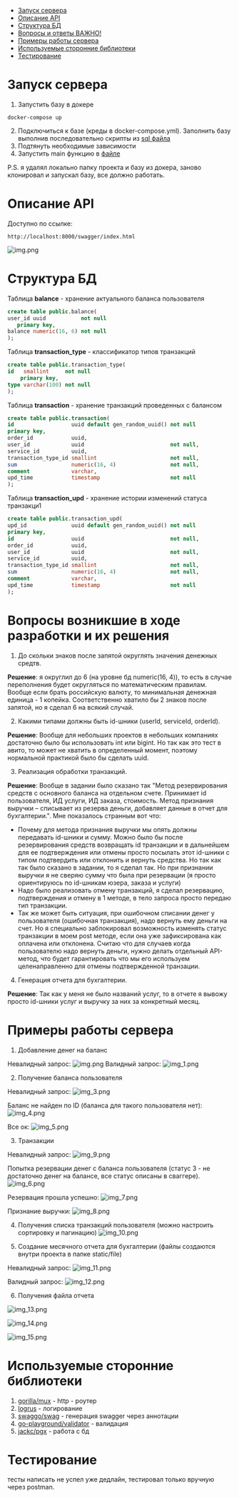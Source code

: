 * [Запуск сервера](#запуск-сервера)
* [Описание API](#описание-API)
* [Структура БД](#структура-БД)
* [Вопросы и ответы ВАЖНО!](#вопросы-возникшие-в-ходе-разработки-и-их-решения)
* [Примеры работы сервера](#примеры-работы-сервера)
* [Используемые сторонние библиотеки](#используемые-сторонние-библиотеки)
* [Тестирование](#тестирование)

# Запуск сервера

1. Запустить базу в докере 
```text
docker-compose up
```

2. Подключиться к базе (креды в docker-compose.yml). Заполнить базу выполнив последовательно скрипты из [sql файла](init_db.sql)
3. Подтянуть необходимые зависимости
4. Запустить main функцию в [файле](cmd/main.go)

P.S. я удалял локально папку проекта и базу из докера, заново клонировал и запускал базу, все должно работать.

# Описание API
Доступно по ссылке:
```text
http://localhost:8000/swagger/index.html
```

![img.png](resource/image/img.png)

# Структура БД
Таблица **balance** - хранение актуального баланса пользователя
```sql
create table public.balance(
user_id uuid           not null
   primary key,
balance numeric(16, 6) not null
);
```

Таблица **transaction_type** - классификатор типов транзакций
```sql
create table public.transaction_type(
id   smallint     not null
    primary key,
type varchar(100) not null
);
```

Таблица **transaction** - хранение транзакций проведенных с балансом
```sql
create table public.transaction(
id                  uuid default gen_random_uuid() not null
primary key,
order_id            uuid,
user_id             uuid                           not null,
service_id          uuid,
transaction_type_id smallint                       not null,
sum                 numeric(16, 4)                 not null,
comment             varchar,
upd_time            timestamp                      not null
);
```

Таблица **transaction_upd** - хранение истории изменений статуса транзакци1
```sql
create table public.transaction_upd(
upd_id              uuid default gen_random_uuid() not null
primary key,
id                  uuid                           not null,
order_id            uuid,
user_id             uuid                           not null,
service_id          uuid,
transaction_type_id smallint                       not null,
sum                 numeric(16, 4)                 not null,
comment             varchar,
upd_time            timestamp                      not null
);
```

# Вопросы возникшие в ходе разработки и их решения
1. До скольки знаков после запятой округлять значения денежных средтв.

**Решение**: я округлил  до 6 (на уровне бд numeric(16, 4)), то есть в случае переполнения будет округляться по математическим правилам. Вообще если брать российскую валюту, то минимальная денежная единица - 1 копейка. Соответственно хватило бы 2 знаков после запятой, но я сделал 6 на всякий случай.

2. Какими типами должны быть id-шники (userId, serviceId, orderId).

**Решение**: Вообще для небольших проектов в небольших компаниях достаточно было бы использовать int или bigint. Но так как это тест в авито, то может не хватить в определенный момент, поэтому нормальной практикой было бы сделать uuid.

3. Реализация обработки транзакций.

**Решение**: Вообще в задании было сказано так "Метод резервирования средств с основного баланса на отдельном счете. Принимает id пользователя, ИД услуги, ИД заказа, стоимость. Метод признания выручки – списывает из резерва деньги, добавляет данные в отчет для бухгалтерии.". Мне показалось странным вот что:
* Почему для метода признания выручки мы опять должны передавать id-шники и сумму. Можно было бы после резервирования средств возвращать id транзакции и в дальнейшем для ее подтверждения или отмены просто посылать этот id-шники с типом подтвердить или отклонить и вернуть средства. Но так как так было сказано в задании, то я сделал так. Но при признании выручки я не сверяю сумму что была при резервации (я просто ориентируюсь по id-шникам юзера, заказа и услуги)
* Надо было реализовать отмену транзакций, я сделал резервацию, подтверждения и отмену в 1 методе, в тело запроса просто передаю тип транзакции.
* Так же может быть ситуация, при ошибочном списании денег у пользователя (ошибочная транзакция), надо вернуть ему деньги на счет. Но я специально заблокировал возможность изменять статус транзакции в моем post методе, если она уже зафиксирована как оплачена или отклонена. Считаю что для случаев когда пользователю надо вернуть деньги, нужно делать отдельный API-метод, что будет гарантировать что мы его используем целенаправленно для отмены подтвержденной транзации.

4. Генерация отчета для бухгалтерии.

**Решение**: Так как у меня не было названий услуг, то в отчете я вывожу просто id-шники услуг и выручку за них за конкретный месяц.

# Примеры работы сервера
1. Добавление денег на баланс

Невалидный запрос:
![img.png](resource/image/img_2.png)
Валидный запрос:
![img_1.png](resource/image/img_1.png)

2. Получение баланса пользователя

Невалидный запрос:
![img_3.png](resource/image/img_3.png)

Баланс не найден по ID (баланса для такого пользователя нет):
![img_4.png](resource/image/img_4.png)

Все ок:
![img_5.png](resource/image/img_5.png)

3. Транзакции

Невалидный запрос:
![img_9.png](resource/image/img_9.png)

Попытка резервации денег с баланса пользователя (статус 3 - не достаточно денег на балансе, все статус описаны в сваггере).
![img_6.png](resource/image/img_6.png)

Резервация прошла успешно:
![img_7.png](resource/image/img_7.png)

Признание выручки:
![img_8.png](resource/image/img_8.png)

4. Получения списка транзакций пользователя (можно настроить сортировку и пагинацию)
![img_10.png](resource/image/img_10.png)

5. Создание месячного отчета для бухгалтерии (файлы создаются внутри проекта в папке static/file)

Невалидный запрос:
![img_11.png](resource/image/img_11.png)

Валидный запрос:
![img_12.png](resource/image/img_12.png)

6. Получения файла отчета

![img_13.png](resource/image/img_13.png)

![img_14.png](resource/image/img_14.png)

![img_15.png](resource/image/img_15.png)

# Используемые сторонние библиотеки
1. [gorilla/mux](https://github.com/gorilla/mux) - http - роутер
2. [logrus](https://github.com/sirupsen/logrus) - логирование
3. [swaggo/swag](https://github.com/swaggo/swag) - генерация swagger через аннотации
4. [go-playground/validator](https://github.com/go-playground/validator) - валидация
5. [jackc/pgx](https://github.com/jackc/pgx) - работа с бд

# Тестирование

тесты написать не успел уже дедлайн, тестировал только вручную через postman.